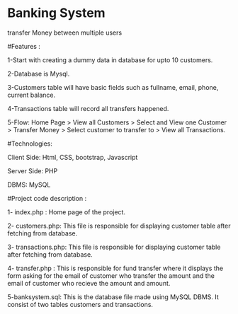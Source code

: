 # Banking System

transfer Money between multiple users


#Features :

1-Start with creating a dummy data in database for upto 10 customers. 

2-Database is Mysql.

3-Customers table will have basic fields such as fullname, email, phone, current balance. 

4-Transactions table will record all transfers happened.

5-Flow: Home Page > View all Customers > Select and View one Customer > Transfer Money > Select customer to transfer to > View all Transactions.




#Technologies:

Client Side: Html, CSS, bootstrap, Javascript

Server Side: PHP

DBMS: MySQL




#Project code description :

1- index.php : Home page of the project.

2- customers.php: This file is responsible for displaying customer table after fetching from database.

3- transactions.php: This file is responsible for displaying customer table after fetching from database.

4- transfer.php : This is responsible for fund transfer where it displays the form asking for the email of customer who transfer the amount  and the email of customer who recieve the amount and amount.

5-banksystem.sql: This is the database file made using MySQL DBMS. It consist of two tables customers and transactions.
